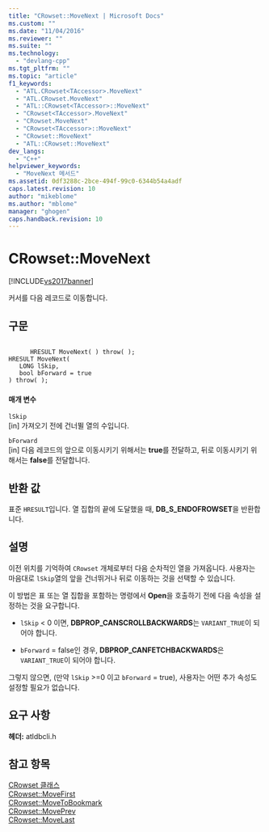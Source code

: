```yaml
---
title: "CRowset::MoveNext | Microsoft Docs"
ms.custom: ""
ms.date: "11/04/2016"
ms.reviewer: ""
ms.suite: ""
ms.technology: 
  - "devlang-cpp"
ms.tgt_pltfrm: ""
ms.topic: "article"
f1_keywords: 
  - "ATL.CRowset<TAccessor>.MoveNext"
  - "ATL.CRowset.MoveNext"
  - "ATL::CRowset<TAccessor>::MoveNext"
  - "CRowset<TAccessor>.MoveNext"
  - "CRowset.MoveNext"
  - "CRowset<TAccessor>::MoveNext"
  - "CRowset::MoveNext"
  - "ATL::CRowset::MoveNext"
dev_langs: 
  - "C++"
helpviewer_keywords: 
  - "MoveNext 메서드"
ms.assetid: 0df3288c-2bce-494f-99c0-6344b54a4adf
caps.latest.revision: 10
author: "mikeblome"
ms.author: "mblome"
manager: "ghogen"
caps.handback.revision: 10
---
```

# CRowset::MoveNext
[!INCLUDE[vs2017banner](../../assembler/inline/includes/vs2017banner.md)]

커서를 다음 레코드로 이동합니다.  
  
## 구문  
  
```  
  
      HRESULT MoveNext( ) throw( );   
HRESULT MoveNext(   
   LONG lSkip,   
   bool bForward = true    
) throw( );  
```  
  
#### 매개 변수  
 `lSkip`  
 \[in\] 가져오기 전에 건너뛸 열의 수입니다.  
  
 `bForward`  
 \[in\] 다음 레코드의 앞으로 이동시키기 위해서는 **true**를 전달하고, 뒤로 이동시키기 위해서는 **false**를 전달합니다.  
  
## 반환 값  
 표준 `HRESULT`입니다.  열 집합의 끝에 도달했을 때, **DB\_S\_ENDOFROWSET**을 반환합니다.  
  
## 설명  
 이전 위치를 기억하여 `CRowset` 개체로부터 다음 순차적인 열을 가져옵니다.  사용자는 마음대로 `lSkip`열의 앞을 건너뛰거나 뒤로 이동하는 것을 선택할 수 있습니다.  
  
 이 방법은 표 또는 열 집합을 포함하는 명령에서 **Open**을 호출하기 전에 다음 속성을 설정하는 것을 요구합니다.  
  
-   `lSkip` \< 0 이면, **DBPROP\_CANSCROLLBACKWARDS**는 `VARIANT_TRUE`이 되어야 합니다.  
  
-   `bForward` \= false인 경우, **DBPROP\_CANFETCHBACKWARDS**은 `VARIANT_TRUE`이 되어야 합니다.  
  
 그렇지 않으면, \(만약 `lSkip` \>\=0 이고 `bForward` \= true\), 사용자는 어떤 추가 속성도 설정할 필요가 없습니다.  
  
## 요구 사항  
 **헤더:** atldbcli.h  
  
## 참고 항목  
 [CRowset 클래스](../../data/oledb/crowset-class.md)   
 [CRowset::MoveFirst](../../data/oledb/crowset-movefirst.md)   
 [CRowset::MoveToBookmark](../../data/oledb/crowset-movetobookmark.md)   
 [CRowset::MovePrev](../../data/oledb/crowset-moveprev.md)   
 [CRowset::MoveLast](../../data/oledb/crowset-movelast.md)